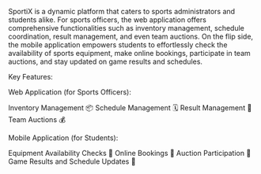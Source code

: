 SportiX is a dynamic platform that caters to sports administrators and students alike. For sports officers, the web application offers comprehensive functionalities such as inventory management, schedule coordination, result management, and even team auctions. On the flip side, the mobile application empowers students to effortlessly check the availability of sports equipment, make online bookings, participate in team auctions, and stay updated on game results and schedules.

Key Features:

Web Application (for Sports Officers):

Inventory Management 📦
Schedule Management 🗓️
Result Management 🏅
Team Auctions 💰

Mobile Application (for Students):

Equipment Availability Checks 🎾
Online Bookings 📲
Auction Participation 🤝
Game Results and Schedule Updates 📅
